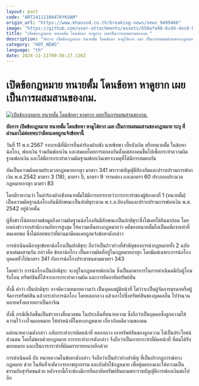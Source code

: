 ```yaml
---
layout: post
code: "ART24111100476YKUAM"
origin_url: "https://www.khaosod.co.th/breaking-news/news_9499466"
image: "https://github.com/user-attachments/assets/650afa98-6cd4-4ec8-b7da-10815d1101a6"
title: "เปิดข้อกฎหมาย ทนายตั้ม โดนข้อหา หาดูยาก เผยเป็นการผสมสานของกม."
description: "อัยการ เปิดข้อกฎหมาย ทนายตั้ม โดนข้อหา หาดูได้ยาก เผย เป็นการผสมผสานของกฎหมาย ระบุ ที่ผ่านมาไม่ค่อยพบว่ามีคนเคยถูกแจ้งข้อหานี้"
category: "HOT_NEWS"
language: "th"
date: 2024-11-11T00:56:27.136Z
---
```


# เปิดข้อกฎหมาย ทนายตั้ม โดนข้อหา หาดูยาก เผยเป็นการผสมสานของกม.

[![เปิดข้อกฎหมาย ทนายตั้ม โดนข้อหา หาดูยาก เผยเป็นการผสมสานของกม.](https://www.khaosod.co.th/wpapp/uploads/2024/11/Attorney-Tam-1.jpg "เปิดข้อกฎหมาย ทนายตั้ม โดนข้อหา หาดูยาก เผยเป็นการผสมสานของกม.")](https://www.khaosod.co.th/wpapp/uploads/2024/11/Attorney-Tam-1.jpg)

**อัยการ เปิดข้อกฎหมาย ทนายตั้ม โดนข้อหา หาดูได้ยาก เผย เป็นการผสมผสานของกฎหมาย ระบุ ที่ผ่านมาไม่ค่อยพบว่ามีคนเคยถูกแจ้งข้อหานี้**

วันที่ 11 พ.ย.2567 จากกรณีที่มีการยื่นคำร้องฝากขัง นายษิทธา เบี้ยบังเกิด หรือทนายตั้ม ในข้อหาฉ้อโกง, ฟอกเงิน ร่วมกันฟอกเงิน และสมคบโดยการตกลงกันตั้งแต่สองคนขึ้นไปเพื่อกระทำความผิดฐานฟอกเงิน และได้มีการกระทำความผิดฐานฟอกเงินเพราะเหตุที่ได้มีการสมคบกัน

อันเป็นความผิดตามประมวลกฎหมายอาญา มาตรา 341 พระราชบัญญัติป้องกันและปราบปรามการฟอกเงิน พ.ศ.2542 มาตรา 3 (18), มาตรา 5, มาตรา 9 วรรคสอง และมาตรา 60 ประกอบประมวลกฎหมายอาญา มาตรา 83

โดยมีรายงานว่า ในคำร้องฝากขังทนายตั้มได้มีการบรรยายว่าการกระทำของผู้ต้องหาที่ 1 (ทนายตั้ม) เป็นความผิดฐานฉ้อโกงอันมีลักษณะเป็นปกติธุระตาม พ.ร.บ.ป้องกันและปราบปรามการฟอกเงิน พ.ศ. 2542 อยู่ด้วยนั้น

ผู้สื่อข่าวได้สอบถามข้อมูลถึงความผิดฐานฉ้อโกงอันมีลักษณะเป็นปกติธุระซึ่งไม่เคยได้ยินมาก่อน โดยเเหล่งข่าวจากสำนักงานอัยการสูงสุด ให้ความเห็นทางกฎหมายว่า คดีของทนายตั้มถือเป็นคดีเเรกเท่าที่ตนเคยพบ ซึ่งไม่ค่อยพบว่าที่ผ่านมามีคนเคยถูกแจ้งข้อหาดังกล่าว

การดำเนินคดีอาญาข้อหาฉ้อโกงเป็นปกติธุระ ถือว่าเป็นก้าวย่างที่สำคัญของการนำกฎหมายทั้ง 2 ฉบับมาผสมผสานกัน กล่าวคือ ข้อหาฉ้อโกง เป็นความผิดที่อยู่ในกฎหมายอาญา โดยมีแต่เฉพาะการฉ้อโกงบุคคลทั่วไปมาตรา 341 กับการฉ้อโกงประชาชนตามมาตรา 343

โดยคำว่า การฉ้อโกงเป็นปกติธุระ จะอยู่ในกฎหมายฟอกเงิน ซึ่งเป็นมาตรการในการดำเนินคดีกับผู้โอน รับโอน ทรัพย์สินที่ได้จากการกระทำความผิด และการยึดอายัดทรัพย์สิน

ทั้งนี้ คำว่า เป็นปกติธุระ อาจมีความหมายความว่า เป็นบุคคลผู้มีหน้าที่ ไม่ว่าจะเป็นผู้จัดการมรดกหรือผู้จัดการทรัพย์สิน แล้วกระทำการฉ้อโกง โดยหลอกลวง แล้วเอาไปซึ่งทรัพย์สินของบุคคลอื่น ไปจำนวนหลายครั้งหลายคราเป็นอาจิณ

ทั้งนี้ กรณีที่เกิดขึ้นเป็นข่าวทางสื่อมวลชน ในประเด็นที่ทนายความ ซึ่งถือว่าเป็นบุคคลซึ่งลูกความให้ความไว้วางใจมอบหมาย ให้ทำหน้าที่ในทางกฎหมาย เกี่ยวกับคดีความของตน

แต่ทนายความดังกล่าว กลับกระทำการผิดหน้าที่ หลอกลวง เอาทรัพย์สินของลูกความ ไปเป็นประโยชน์ส่วนตน โดยไม่ชอบด้วยกฎหมาย การกระทำการดังกล่าว จึงถือว่าเป็นการกระทำที่ผิดหน้าที่ ที่ตนได้รับมอบหมาย และเป็นการกระทำที่ผิดมรรยาททนายอีกด้วย

การดำเนินคดี กับ ทนายความในข้อหาดังกล่าว จึงถือว่าเป็นก้าวย่างสำคัญ ที่เป็นปรากฏการณ์ทางกฎหมาย ด้วย ในอันที่จะตัดวงจรอาชญากรรม และบังคับใช้กฎหมาย เพื่อคุ้มครองและให้ความเป็นธรรมกับสุจริตชนด้วย หลังจากนี้ก็จะต้องมีการยึดอายัดทรัพย์สินตามพระราชบัญญัติการฟอกเงินต่อไปอีก